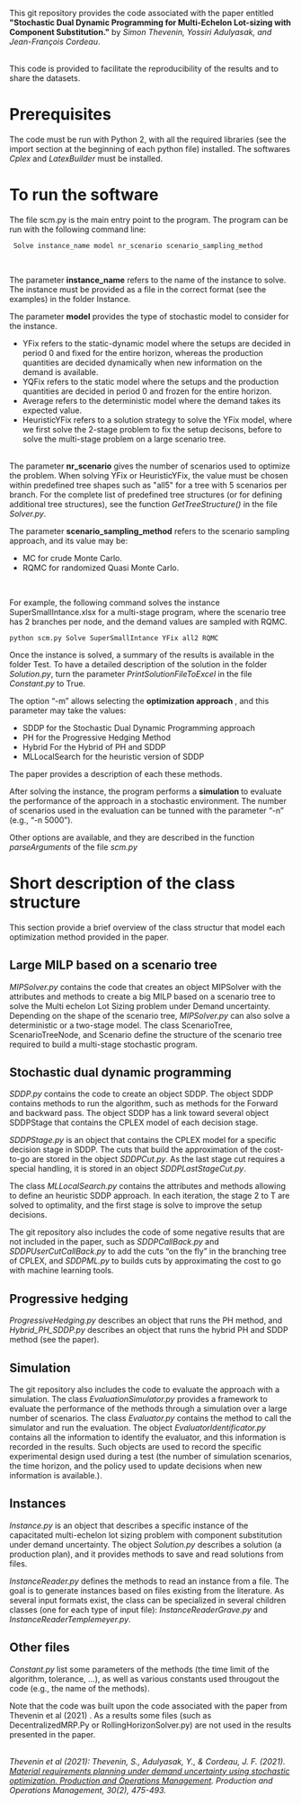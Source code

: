This git repository provides the code associated with the paper entitled
<strong>"Stochastic Dual Dynamic Programming for Multi-Echelon Lot-sizing with Component Substitution."</strong> 
by <em>Simon Thevenin, Yossiri Adulyasak, and Jean-François Cordeau</em>. 

<br/>
This code is provided to facilitate the reproducibility of the results and to share the datasets. 

<h1> Prerequisites </h1>

The code must be run with Python 2, with all the required libraries (see the import section at the beginning of each python file) installed. The softwares <em>Cplex</em> and <em>LatexBuilder</em> must be installed.



<h1> To run the software </h1>

The file scm.py is the main entry point to the program.  The program can be run with the following command line:
<br/>
<pre><code> Solve instance_name model nr_scenario scenario_sampling_method </code></pre>
 <br/>

The parameter <strong>instance_name</strong> refers to the name of the instance to solve. The instance must be provided as a file in the correct format (see the examples) in the folder Instance.  

The parameter <strong>model</strong> provides the type of stochastic model to consider for the instance. 
-	YFix refers to the static-dynamic model where the setups are decided in period 0 and fixed for the entire horizon, whereas the production quantities are decided dynamically when new information on the demand is available.
-	YQFix refers to the static model where the setups and the production quantities are decided in period 0 and frozen for the entire horizon.
-	Average refers to the deterministic model where the demand takes its expected value. 
-	HeuristicYFix refers to a solution strategy to solve the YFix model, where we first solve the 2-stage problem to fix the setup decisons, before to solve the multi-stage problem on a large scenario tree.

<br/>
The parameter <strong>nr_scenario</strong>  gives the number of scenarios used to optimize the problem. When solving YFix or HeuristicYFix, the value must be chosen within predefined tree shapes such as "all5" for a tree with 5 scenarios per branch. For the complete list of predefined tree structures (or for defining additional tree structures), see the function <em>GetTreeStructure()</em> in the file <em>Solver.py</em>.

The parameter <strong>scenario_sampling_method</strong> refers to the scenario sampling approach, and its value may be: 
-	MC for crude Monte Carlo.
-	RQMC for randomized Quasi Monte Carlo.
<br/>

For example, the following command solves the instance SuperSmallIntance.xlsx for a multi-stage program, where the scenario tree has 2 branches per node, and the demand values are sampled with RQMC. 
<pre><code>python scm.py Solve SuperSmallIntance YFix all2 RQMC </code></pre>
Once the instance is solved, a summary of the results is available in the folder Test. To have a detailed description of the solution in the folder <em>Solution.py</em>, turn the parameter <em>PrintSolutionFileToExcel</em> in the file  <em>Constant.py</em> to True.


The option “-m” allows selecting the <strong>optimization approach</strong> , and this parameter may take the values: 
-	SDDP for the Stochastic Dual Dynamic Programming approach
-	PH for the Progressive Hedging Method
-	Hybrid For the Hybrid of PH and SDDP
-	MLLocalSearch for the heuristic version of SDDP

The paper provides a description of each these methods. 

After solving the instance, the program performs a <strong>simulation </strong>to evaluate the performance of the approach in a stochastic environment. The number of scenarios used in the evaluation can be tunned with the parameter “-n” (e.g., “-n 5000”).

Other options are available, and they are described in the function <em>parseArguments</em> of the file <em>scm.py</em>

<h1> Short description of the class structure </h1>

This section provide a brief overview of the class structur that model each optimization method provided in the paper.

<h2> Large MILP based on a scenario tree  </h2>

<em>MIPSolver.py</em>  contains the code that creates an object MIPSolver with the attributes and methods to create a big MILP based on a scenario tree to solve the Multi echelon Lot Sizing problem under Demand uncertainty. Depending on the shape of the scenario tree, <em>MIPSolver.py</em>  can also solve a deterministic or a two-stage model. The class ScenarioTree, ScenarioTreeNode, and Scenario define the structure of the scenario tree required to build a multi-stage stochastic program.

<h2> Stochastic dual dynamic programming  </h2>
<em>SDDP.py</em> contains the code to create an object SDDP.  The object SDDP contains methods to run the algorithm, such as methods for the Forward and backward pass. The object SDDP has a link toward several object SDDPStage that contains the CPLEX model of each decision stage.

<em>SDDPStage.py</em> is an object that contains the CPLEX model for a specific decision stage in SDDP. The cuts that build the approximation of the cost-to-go are stored in the object <em>SDDPCut.py</em>. As the last stage cut requires a special handling, it is stored in an object  <em>SDDPLastStageCut.py</em>. 

The class <em>MLLocalSearch.py</em> contains the attributes and methods allowing to define an heuristic SDDP approach. In each iteration, the stage 2 to T are solved to optimality, and the first stage is solve to improve the setup decisions.

The git repository also includes the code of some negative results that are not included in the paper, such as <em>SDDPCallBack.py</em>  and <em>SDDPUserCutCallBack.py</em>  to add the cuts “on the fly” in the branching tree of CPLEX, and <em>SDDPML.py</em>  to builds cuts by approximating the cost to go with machine learning tools.

<h2> Progressive hedging  </h2>
<em>ProgressiveHedging.py</em>  describes an object that runs the PH method, and <em>Hybrid_PH_SDDP.py</em> describes an object that runs the hybrid PH and SDDP method (see the paper).

<h2> Simulation </h2>
The git repository also includes the code to evaluate the approach with a simulation. The class <em>EvaluationSimulator.py</em> provides a framework to evaluate the performance of the methods through a simulation over a large number of scenarios. The class <em>Evaluator.py</em> contains the method to call the simulator and run the evaluation. The object <em>EvaluatorIdentificator.py</em> contains all the information to identify the evaluator, and this information is recorded in the results. Such objects are used to record the specific experimental design used during a test (the number of simulation scenarios, the time horizon, and the policy used to update decisions when new information is available.).

<h2> Instances </h2>
<em>Instance.py</em> is an object that describes a specific instance of the capacitated multi-echelon lot sizing problem with component substitution under demand uncertainty. The object <em>Solution.py</em>  describes a solution (a production plan), and it provides methods to save and read solutions from files.



<em>InstanceReader.py</em>  defines the methods to read an instance from a file. The goal is to generate instances based on files existing from the literature. As several input formats exist, the class can be specialized in several children classes (one for each type of input file): <em>InstanceReaderGrave.py</em> and <em>InstanceReaderTemplemeyer.py</em>.


<h2> Other files </h2>
<em>Constant.py</em> list some parameters of the methods (the time limit of the algorithm, tolerance, ...), as well as various constants used througout the code (e.g., the name of the methods).

Note that the code was built upon the code associated with the paper from Thevenin et al (2021) . 
As a results some files (such as DecentralizedMRP.Py or RollingHorizonSolver.py) are not used in the results presented in the paper.
<br/>
<br/>

<em>Thevenin et al (2021): Thevenin, S., Adulyasak, Y., & Cordeau, J. F. (2021). <a href="[http://www.google.com](https://onlinelibrary.wiley.com/doi/10.1111/poms.13277)" title="Material requirements planning under demand uncertainty using stochastic optimization. Production and Operations Management">Material requirements planning under demand uncertainty using stochastic optimization. Production and Operations Management</a>. Production and Operations Management, 30(2), 475-493.</em>


